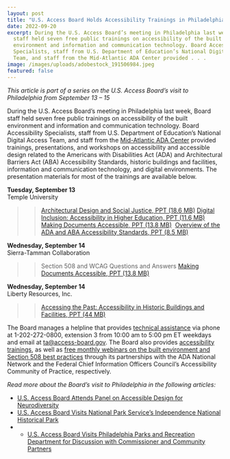 ```yaml
---
layout: post
title: "U.S. Access Board Holds Accessibility Trainings in Philadelphia "
date: 2022-09-20
excerpt: During the U.S. Access Board’s meeting in Philadelphia last week, Board
  staff held seven free public trainings on accessibility of the built
  environment and information and communication technology. Board Accessibility
  Specialists, staff from U.S. Department of Education’s National Digital Access
  Team, and staff from the Mid-Atlantic ADA Center provided . . .
image: /images/uploads/adobestock_191506984.jpeg
featured: false
---
```

*This article is part of a series on the U.S. Access Board’s visit to Philadelphia from September 13 – 15* 

During the U.S. Access Board’s meeting in Philadelphia last week, Board staff held seven free public trainings on accessibility of the built environment and information and communication technology. Board Accessibility Specialists, staff from U.S. Department of Education’s National Digital Access Team, and staff from the [Mid-Atlantic ADA Center](https://www.adainfo.org/) provided trainings, presentations, and workshops on accessibility and accessible design related to the Americans with Disabilities Act (ADA) and Architectural Barriers Act (ABA) Accessibility Standards, historic buildings and facilities, information and communication technology, and digital environments. The presentation materials for most of the trainings are available below. 

**Tuesday, September 13** \
Temple University 

>> [Architectural Design and Social Justice, PPT (18.6 MB)](https://usa-accessboard.box.com/shared/static/1gppxixdxdxdbwfudfxt8ge30mf6uyrf.pptx) 
>> [Digital Inclusion: Accessibility in Higher Education, PPT (11.6 MB)](https://usa-accessboard.box.com/shared/static/1po2q5thmqau2340s497fxncjesyytc1.pptx)
>> [Making Documents Accessible, PPT (13.8 MB)](https://usa-accessboard.box.com/shared/static/o56gw5pst3qrqeg1lt13bl6x4ls470oc.pptx) 
>> [Overview of the ADA and ABA Accessibility Standards, PPT (8.5 MB)](https://usa-accessboard.box.com/shared/static/svxonp3x9v54u7tuyzyb88hwzfjq0n4x.pptx) 

**Wednesday, September 14** \
Sierra-Tamman Collaboration 
>> Section 508 and WCAG Questions and Answers
>> [Making Documents Accessible, PPT (13.8 MB)](https://usa-accessboard.box.com/shared/static/o56gw5pst3qrqeg1lt13bl6x4ls470oc.pptx) 

**Wednesday, September 14** \
Liberty Resources, Inc. 
>> [Accessing the Past: Accessibility in Historic Buildings and Facilities, PPT (44 MB)](https://usa-accessboard.box.com/shared/static/12gg4prlzuybnpzzwlb77yehb9fbxgl1.pptx) 

The Board manages a helpline that provides [technical assistance](https://www.access-board.gov/ta/) via phone at 1-202-272-0800, extension 3 from 10:00 am to 5:00 pm ET weekdays and email at [ta@access-board.gov](mailto:ta@access-board.gov). The Board also provides [accessibility trainings](https://www.access-board.gov/webinars/training.html), as well as [free monthly webinars on the built environment and Section 508 best practices](https://www.access-board.gov/webinars/) through its partnerships with the ADA National Network and the Federal Chief Information Officers Council’s Accessibility Community of Practice, respectively.

*Read more about the Board’s visit to Philadelphia in the following articles:*
* [U.S. Access Board Attends Panel on Accessible Design for Neurodiversity](https://www.access-board.gov/news/2022/09/20/u-s-access-board-attends-panel-on-accessible-design-for-neurodiversity/)
* [U.S. Access Board Visits National Park Service’s Independence National Historical Park](https://www.access-board.gov/news/2022/09/21/u-s-access-board-visits-national-park-service-s-independence-national-historical-park/)
* * [U.S. Access Board Visits Philadelphia Parks and Recreation Department for Discussion with Commissioner and Community Partners
](https://www.access-board.gov/news/2022/09/21/u-s-access-board-visits-philadelphia-parks-and-recreation-department-for-discussion-with-commissioner-and-community-partners/)
